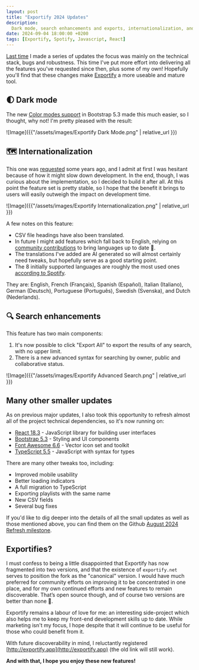 ```yaml
---
layout: post
title: "Exportify 2024 Updates"
description:
  Dark mode, search enhancements and exports, internationalization, and all dependencies updated!
date: 2024-09-04 18:00:00 +0200
tags: [Exportify, Spotify, Javascript, React]
---
```


[Last time](https://watsonbox.github.io/posts/2020/12/02/exportify-refresh.html) I made a series of updates the focus was mainly on the technical stack, bugs and robustness. This time I've put more effort into delivering all the features you've requested since then, plus some of my own! Hopefully you'll find that these changes make [Exportify](http://exportify.app) a more useable and mature tool.

## 🌓 Dark mode

The new [Color modes support](https://getbootstrap.com/docs/5.3/customize/color-modes/) in Bootstrap 5.3 made this much easier, so I thought, why not! I'm pretty pleased with the result:

![Image]({{"/assets/images/Exportify Dark Mode.png" | relative_url }})

## 🗺 Internationalization

This one was [requested](https://github.com/watsonbox/exportify/issues/102) some years ago, and I admit at first I was hesitant because of how it might slow down development. In the end, though, I was curious about the implementation, so I decided to build it after all. At this point the feature set is pretty stable, so I hope that the benefit it brings to users will easily outweigh the impact on development time.

<!--more-->

![Image]({{"/assets/images/Exportify Internationalization.png" | relative_url }})

A few notes on this feature:

- CSV file headings have also been translated.
- In future I might add features which fall back to English, relying on [community contributions](https://github.com/watsonbox/exportify/pulls) to bring languages up to date 🙏.
- The translations I've added are AI generated so will almost certainly need tweaks, but hopefully serve as a good starting point.
- The 8 initially supported languages are roughly the most used ones [according to Spotify](https://github.com/watsonbox/exportify/pull/179).

They are: English, French (Français), Spanish (Español), Italian (Italiano), German (Deutsch), Portuguese (Português), Swedish (Svenska), and Dutch (Nederlands).

## 🔍 Search enhancements

This feature has two main components:

1. It's now possible to click "Export All" to export the results of any search, with no upper limit.
2. There is a new advanced syntax for searching by owner, public and collaborative status.

![Image]({{"/assets/images/Exportify Advanced Search.png" | relative_url }})

## Many other smaller updates

As on previous major updates, I also took this opportunity to refresh almost all of the project technical dependencies, so it's now running on:

- [React 18.3](https://react.dev/) - JavaScript library for building user interfaces
- [Bootstrap 5.3](https://getbootstrap.com/) - Styling and UI components
- [Font Awesome 6.6](https://fontawesome.com/) - Vector icon set and toolkit
- [TypeScript 5.5](https://www.typescriptlang.org/) - JavaScript with syntax for types

There are many other tweaks too, including:

- Improved mobile usability
- Better loading indicators
- A full migration to TypeScript
- Exporting playlists with the same name
- New CSV fields
- Several bug fixes

If you'd like to dig deeper into the details of all the small updates as well as those mentioned above, you can find them on the Github [August 2024 Refresh milestone](https://github.com/watsonbox/exportify/milestone/2?closed=1).

## Exportifies?

I must confess to being a little disappointed that Exportify has now fragmented into two versions, and that the existence of `exportify.net` serves to position the fork as the "canonical" version. I would have much preferred for community efforts on improving it to be concentrated in one place, and for my own continued efforts and new features to remain discoverable. That’s open source though, and of course two versions are better than none 🙂.

Exportify remains a labour of love for me: an interesting side-project which also helps me to keep my front-end development skills up to date. While marketing isn't my focus, I hope despite that it will continue to be useful for those who could benefit from it.

With future discoverability in mind, I reluctantly registered [http://exportify.app](http://exportify.app) (the old link will still work).

**And with that, I hope you enjoy these new features!**
